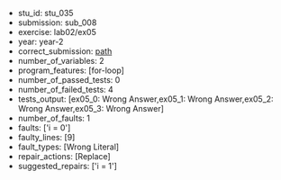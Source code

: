 - stu_id: stu_035	       
- submission: sub_008
- exercise: lab02/ex05
- year: year-2
- correct_submission: [path](https://github.com/pmorvalho/C-Pack-IPAs/blob/main/correct_submissions/year-2/lab02/ex05/ex05-stu_035-sub_007)
- number_of_variables: 2
- program_features: [for-loop] 
- number_of_passed_tests: 0
- number_of_failed_tests: 4
- tests_output: [ex05_0: Wrong Answer,ex05_1: Wrong Answer,ex05_2: Wrong Answer,ex05_3: Wrong Answer]
- number_of_faults: 1
- faults: ['i = 0']
- faulty_lines: [9]
- fault_types: [Wrong Literal]
- repair_actions: [Replace] 
- suggested_repairs: ['i = 1']
